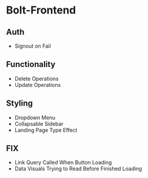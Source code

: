 # Bolt-Frontend

## Auth
- Signout on Fail

## Functionality
- Delete Operations
- Update Operations

## Styling
- Dropdown Menu
- Collapsable Sidebar
- Landing Page Type Effect

## FIX
- Link Query Called When Button Loading
- Data Visuals Trying to Read Before Finished Loading
